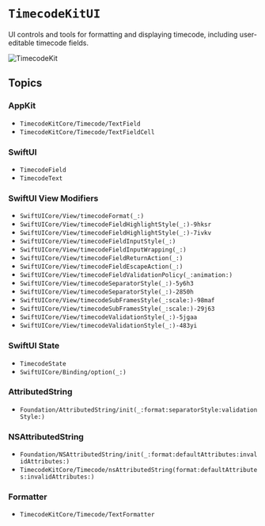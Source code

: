 # ``TimecodeKitUI``

UI controls and tools for formatting and displaying timecode, including user-editable timecode fields.

![TimecodeKit](timecodekit-banner.png)

## Topics

### AppKit

- ``TimecodeKitCore/Timecode/TextField``
- ``TimecodeKitCore/Timecode/TextFieldCell``

### SwiftUI

- ``TimecodeField``
- ``TimecodeText``

### SwiftUI View Modifiers

- ``SwiftUICore/View/timecodeFormat(_:)``
- ``SwiftUICore/View/timecodeFieldHighlightStyle(_:)-9hksr``
- ``SwiftUICore/View/timecodeFieldHighlightStyle(_:)-7ivkv``
- ``SwiftUICore/View/timecodeFieldInputStyle(_:)``
- ``SwiftUICore/View/timecodeFieldInputWrapping(_:)``
- ``SwiftUICore/View/timecodeFieldReturnAction(_:)``
- ``SwiftUICore/View/timecodeFieldEscapeAction(_:)``
- ``SwiftUICore/View/timecodeFieldValidationPolicy(_:animation:)``
- ``SwiftUICore/View/timecodeSeparatorStyle(_:)-5y6h3``
- ``SwiftUICore/View/timecodeSeparatorStyle(_:)-2850h``
- ``SwiftUICore/View/timecodeSubFramesStyle(_:scale:)-98maf``
- ``SwiftUICore/View/timecodeSubFramesStyle(_:scale:)-29j63``
- ``SwiftUICore/View/timecodeValidationStyle(_:)-5jgaa``
- ``SwiftUICore/View/timecodeValidationStyle(_:)-483yi``

### SwiftUI State

- ``TimecodeState``
- ``SwiftUICore/Binding/option(_:)``

### AttributedString

- ``Foundation/AttributedString/init(_:format:separatorStyle:validationStyle:)``

### NSAttributedString

- ``Foundation/NSAttributedString/init(_:format:defaultAttributes:invalidAttributes:)``
- ``TimecodeKitCore/Timecode/nsAttributedString(format:defaultAttributes:invalidAttributes:)``

### Formatter

- ``TimecodeKitCore/Timecode/TextFormatter``
